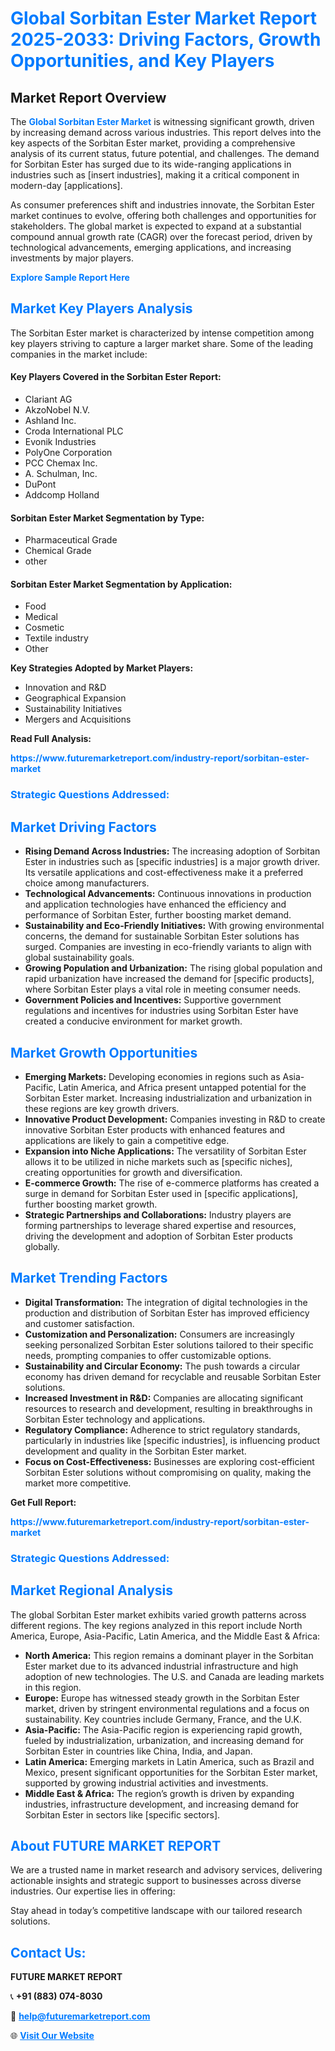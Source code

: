 <h1 style="color: #007BFF;">Global Sorbitan Ester Market Report 2025-2033: Driving Factors, Growth Opportunities, and Key Players</h1>

<section id="overview">
<h2>Market Report Overview</h2>
<p>The <a href="https://www.futuremarketreport.com/industry-report/sorbitan-ester-market" style="color: #007BFF; text-decoration: none;"><strong>Global Sorbitan Ester Market</strong></a> is witnessing significant growth, driven by increasing demand across various industries. This report delves into the key aspects of the Sorbitan Ester market, providing a comprehensive analysis of its current status, future potential, and challenges. The demand for Sorbitan Ester has surged due to its wide-ranging applications in industries such as [insert industries], making it a critical component in modern-day [applications].</p>
<p>As consumer preferences shift and industries innovate, the Sorbitan Ester market continues to evolve, offering both challenges and opportunities for stakeholders. The global market is expected to expand at a substantial compound annual growth rate (CAGR) over the forecast period, driven by technological advancements, emerging applications, and increasing investments by major players.</p>
</section>

<section id="overview">
<p><a href="https://www.futuremarketreport.com/request-sample/reportId=59394" style="color: #007BFF; text-decoration: none;"><strong>Explore Sample Report Here</strong></a></p>
</section>

<section id="key-players">
<h2 style="color: #007BFF;">Market Key Players Analysis</h2>
<p>The Sorbitan Ester market is characterized by intense competition among key players striving to capture a larger market share. Some of the leading companies in the market include:</p>
<h4>Key Players Covered in the Sorbitan Ester Report:</h4>
<ul><li>Clariant AG</li><li>AkzoNobel N.V.</li><li>Ashland Inc.</li><li>Croda International PLC</li><li>Evonik Industries</li><li>PolyOne Corporation</li><li>PCC Chemax Inc.</li><li>A. Schulman, Inc.</li><li>DuPont</li><li>Addcomp Holland</li></ul>
<h4>Sorbitan Ester Market Segmentation by Type:</h4>
<ul><li>Pharmaceutical Grade</li><li>Chemical Grade</li><li>other</li></ul>

<h4>Sorbitan Ester Market Segmentation by Application:</h4>
<ul><li>Food</li><li>Medical</li><li>Cosmetic</li><li>Textile industry</li><li>Other</li></ul>
<p><strong>Key Strategies Adopted by Market Players:</strong></p>
<ul>
<li>Innovation and R&D</li>
<li>Geographical Expansion</li>
<li>Sustainability Initiatives</li>
<li>Mergers and Acquisitions</li>
</ul>
</section>

<section>
<p><strong>Read Full Analysis: </strong></p><a href="https://www.futuremarketreport.com/industry-report/sorbitan-ester-market" style="color: #007BFF; text-decoration: none;"><strong>https://www.futuremarketreport.com/industry-report/sorbitan-ester-market</strong></a>
<h3 style="color: #007BFF;">Strategic Questions Addressed:</h3>
</section>

<section id="driving-factors">
<h2 style="color: #007BFF;">Market Driving Factors</h2>
<ul>
<li><strong>Rising Demand Across Industries:</strong> The increasing adoption of Sorbitan Ester in industries such as [specific industries] is a major growth driver. Its versatile applications and cost-effectiveness make it a preferred choice among manufacturers.</li>
<li><strong>Technological Advancements:</strong> Continuous innovations in production and application technologies have enhanced the efficiency and performance of Sorbitan Ester, further boosting market demand.</li>
<li><strong>Sustainability and Eco-Friendly Initiatives:</strong> With growing environmental concerns, the demand for sustainable Sorbitan Ester solutions has surged. Companies are investing in eco-friendly variants to align with global sustainability goals.</li>
<li><strong>Growing Population and Urbanization:</strong> The rising global population and rapid urbanization have increased the demand for [specific products], where Sorbitan Ester plays a vital role in meeting consumer needs.</li>
<li><strong>Government Policies and Incentives:</strong> Supportive government regulations and incentives for industries using Sorbitan Ester have created a conducive environment for market growth.</li>
</ul>
</section>

<section id="growth-opportunities">
<h2 style="color: #007BFF;">Market Growth Opportunities</h2>
<ul>
<li><strong>Emerging Markets:</strong> Developing economies in regions such as Asia-Pacific, Latin America, and Africa present untapped potential for the Sorbitan Ester market. Increasing industrialization and urbanization in these regions are key growth drivers.</li>
<li><strong>Innovative Product Development:</strong> Companies investing in R&D to create innovative Sorbitan Ester products with enhanced features and applications are likely to gain a competitive edge.</li>
<li><strong>Expansion into Niche Applications:</strong> The versatility of Sorbitan Ester allows it to be utilized in niche markets such as [specific niches], creating opportunities for growth and diversification.</li>
<li><strong>E-commerce Growth:</strong> The rise of e-commerce platforms has created a surge in demand for Sorbitan Ester used in [specific applications], further boosting market growth.</li>
<li><strong>Strategic Partnerships and Collaborations:</strong> Industry players are forming partnerships to leverage shared expertise and resources, driving the development and adoption of Sorbitan Ester products globally.</li>
</ul>
</section>

<section id="trending-factors">
<h2 style="color: #007BFF;">Market Trending Factors</h2>
<ul>
<li><strong>Digital Transformation:</strong> The integration of digital technologies in the production and distribution of Sorbitan Ester has improved efficiency and customer satisfaction.</li>
<li><strong>Customization and Personalization:</strong> Consumers are increasingly seeking personalized Sorbitan Ester solutions tailored to their specific needs, prompting companies to offer customizable options.</li>
<li><strong>Sustainability and Circular Economy:</strong> The push towards a circular economy has driven demand for recyclable and reusable Sorbitan Ester solutions.</li>
<li><strong>Increased Investment in R&D:</strong> Companies are allocating significant resources to research and development, resulting in breakthroughs in Sorbitan Ester technology and applications.</li>
<li><strong>Regulatory Compliance:</strong> Adherence to strict regulatory standards, particularly in industries like [specific industries], is influencing product development and quality in the Sorbitan Ester market.</li>
<li><strong>Focus on Cost-Effectiveness:</strong> Businesses are exploring cost-efficient Sorbitan Ester solutions without compromising on quality, making the market more competitive.</li>
</ul>
</section>

<section>
<p><strong>Get Full Report: </strong></p><a href="https://www.futuremarketreport.com/industry-report/sorbitan-ester-market" style="color: #007BFF; text-decoration: none;"><strong>https://www.futuremarketreport.com/industry-report/sorbitan-ester-market</strong></a>
<h3 style="color: #007BFF;">Strategic Questions Addressed:</h3>
</section>


<section id="regional-analysis">
<h2 style="color: #007BFF;">Market Regional Analysis</h2>
<p>The global Sorbitan Ester market exhibits varied growth patterns across different regions. The key regions analyzed in this report include North America, Europe, Asia-Pacific, Latin America, and the Middle East & Africa:</p>
<ul>
<li><strong>North America:</strong> This region remains a dominant player in the Sorbitan Ester market due to its advanced industrial infrastructure and high adoption of new technologies. The U.S. and Canada are leading markets in this region.</li>
<li><strong>Europe:</strong> Europe has witnessed steady growth in the Sorbitan Ester market, driven by stringent environmental regulations and a focus on sustainability. Key countries include Germany, France, and the U.K.</li>
<li><strong>Asia-Pacific:</strong> The Asia-Pacific region is experiencing rapid growth, fueled by industrialization, urbanization, and increasing demand for Sorbitan Ester in countries like China, India, and Japan.</li>
<li><strong>Latin America:</strong> Emerging markets in Latin America, such as Brazil and Mexico, present significant opportunities for the Sorbitan Ester market, supported by growing industrial activities and investments.</li>
<li><strong>Middle East & Africa:</strong> The region’s growth is driven by expanding industries, infrastructure development, and increasing demand for Sorbitan Ester in sectors like [specific sectors].</li>
</ul>
</section>

<footer>
<h2 style="color: #007BFF;">About FUTURE MARKET REPORT</h2>
<p>We are a trusted name in market research and advisory services, delivering actionable insights and strategic support to businesses across diverse industries. Our expertise lies in offering:</p>

<p>Stay ahead in today’s competitive landscape with our tailored research solutions.</p>

<h2 style="color: #007BFF;">Contact Us:</h2>
<p><strong>FUTURE MARKET REPORT</strong></p>
<p>📞 <strong>+91 (883) 074-8030</strong></p>
<p>📧 <strong><a href="mailto:help@futuremarketreport.com" style="color: #007BFF;">help@futuremarketreport.com</a></strong></p>
<p>🌐 <strong><a href="https://www.futuremarketreport.com/" style="color: #007BFF;">Visit Our Website</a></strong></p>
</footer>